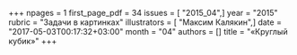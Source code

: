 +++
npages = 1
first_page_pdf = 34
issues = [ "2015_04",]
year = "2015"
rubric = "Задачи в картинках"
illustrators = [ "Максим Калякин",]
date = "2017-05-03T00:17:32+03:00"
month = "04"
authors = []
title = "«Круглый кубик»"
+++
